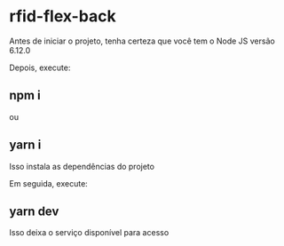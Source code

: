 # rfid-flex-back

Antes de iniciar o projeto, tenha certeza que você tem o Node JS versão 6.12.0

Depois, execute: 
## npm i
ou
## yarn i

Isso instala as dependências do projeto

Em seguida, execute:
## yarn dev

Isso deixa o serviço disponível para acesso